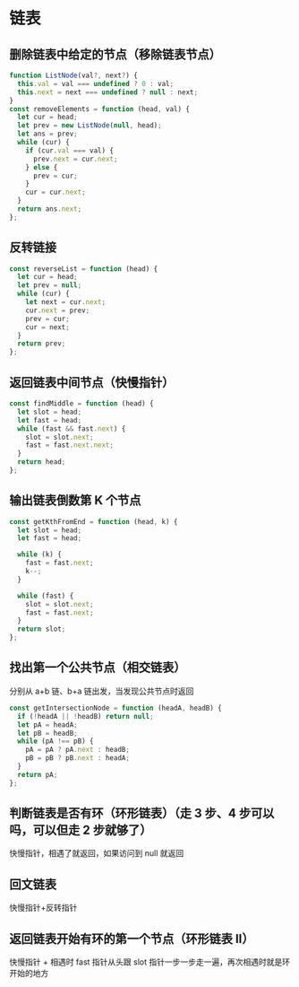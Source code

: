 # 链表

## 删除链表中给定的节点（移除链表节点）

```js
function ListNode(val?, next?) {
  this.val = val === undefined ? 0 : val;
  this.next = next === undefined ? null : next;
}
const removeElements = function (head, val) {
  let cur = head;
  let prev = new ListNode(null, head);
  let ans = prev;
  while (cur) {
    if (cur.val === val) {
      prev.next = cur.next;
    } else {
      prev = cur;
    }
    cur = cur.next;
  }
  return ans.next;
};
```

## 反转链接

```js
const reverseList = function (head) {
  let cur = head;
  let prev = null;
  while (cur) {
    let next = cur.next;
    cur.next = prev;
    prev = cur;
    cur = next;
  }
  return prev;
};
```

## 返回链表中间节点（快慢指针）

```js
const findMiddle = function (head) {
  let slot = head;
  let fast = head;
  while (fast && fast.next) {
    slot = slot.next;
    fast = fast.next.next;
  }
  return head;
};
```

## 输出链表倒数第 K 个节点

```js
const getKthFromEnd = function (head, k) {
  let slot = head;
  let fast = head;

  while (k) {
    fast = fast.next;
    k--;
  }

  while (fast) {
    slot = slot.next;
    fast = fast.next;
  }
  return slot;
};
```

## 找出第一个公共节点（相交链表）

分别从 a+b 链、b+a 链出发，当发现公共节点时返回

```js
const getIntersectionNode = function (headA, headB) {
  if (!headA || !headB) return null;
  let pA = headA;
  let pB = headB;
  while (pA !== pB) {
    pA = pA ? pA.next : headB;
    pB = pB ? pB.next : headA;
  }
  return pA;
};
```

## 判断链表是否有环（环形链表）（走 3 步、4 步可以吗，可以但走 2 步就够了）

快慢指针，相遇了就返回，如果访问到 null 就返回

## 回文链表

快慢指针+反转指针

## 返回链表开始有环的第一个节点（环形链表 II）

快慢指针 + 相遇时 fast 指针从头跟 slot 指针一步一步走一遍，再次相遇时就是环开始的地方
